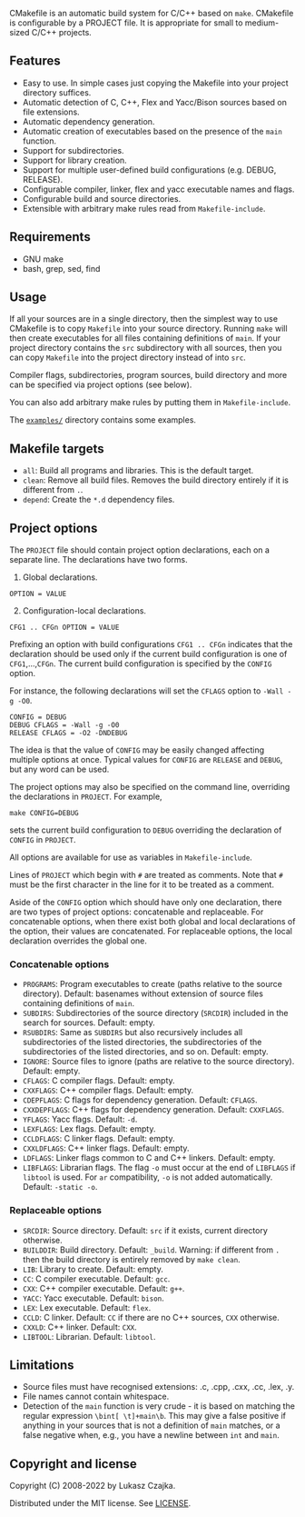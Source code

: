 CMakefile is an automatic build system for C/C++ based on
`make`. CMakefile is configurable by a PROJECT file. It is appropriate
for small to medium-sized C/C++ projects.

Features
--------
* Easy to use. In simple cases just copying the Makefile into your project directory suffices.
* Automatic detection of C, C++, Flex and Yacc/Bison sources based on
  file extensions.
* Automatic dependency generation.
* Automatic creation of executables based on the presence of the
  `main` function.
* Support for subdirectories.
* Support for library creation.
* Support for multiple user-defined build configurations (e.g. DEBUG,
  RELEASE).
* Configurable compiler, linker, flex and yacc executable names and
  flags.
* Configurable build and source directories.
* Extensible with arbitrary make rules read from `Makefile-include`.

Requirements
------------
* GNU make
* bash, grep, sed, find

Usage
-----

If all your sources are in a single directory, then the simplest way
to use CMakefile is to copy `Makefile` into your source
directory. Running `make` will then create executables for all files
containing definitions of `main`. If your project directory contains
the `src` subdirectory with all sources, then you can copy `Makefile`
into the project directory instead of into `src`.

Compiler flags, subdirectories, program sources, build directory and
more can be specified via project options (see below).

You can also add arbitrary make rules by putting them in
`Makefile-include`.

The [`examples/`](examples/) directory contains some examples.

Makefile targets
----------------
* `all`: Build all programs and libraries. This is the default target.
* `clean`: Remove all build files. Removes the build directory
  entirely if it is different from `.`.
* `depend`: Create the `*.d` dependency files.

Project options
---------------

The `PROJECT` file should contain project option declarations, each on
a separate line. The declarations have two forms.

1. Global declarations.
```
OPTION = VALUE
```
2. Configuration-local declarations.
```
CFG1 .. CFGn OPTION = VALUE
```

Prefixing an option with build configurations `CFG1 .. CFGn` indicates
that the declaration should be used only if the current build
configuration is one of `CFG1`,...,`CFGn`. The current build
configuration is specified by the `CONFIG` option.

For instance, the following declarations will set the `CFLAGS` option
to `-Wall -g -O0`.

```
CONFIG = DEBUG
DEBUG CFLAGS = -Wall -g -O0
RELEASE CFLAGS = -O2 -DNDEBUG
```

The idea is that the value of `CONFIG` may be easily changed affecting
multiple options at once. Typical values for `CONFIG` are `RELEASE`
and `DEBUG`, but any word can be used.

The project options may also be specified on the command line,
overriding the declarations in `PROJECT`. For example,
```
make CONFIG=DEBUG
```
sets the current build configuration to `DEBUG` overriding the
declaration of `CONFIG` in `PROJECT`.

All options are available for use as variables in `Makefile-include`.

Lines of `PROJECT` which begin with `#` are treated as comments. Note
that `#` must be the first character in the line for it to be treated
as a comment.

Aside of the `CONFIG` option which should have only one declaration,
there are two types of project options: concatenable and
replaceable. For concatenable options, when there exist both global
and local declarations of the option, their values are
concatenated. For replaceable options, the local declaration overrides
the global one.

### Concatenable options
* `PROGRAMS`: Program executables to create (paths relative to the
  source directory). Default: basenames without extension of source
  files containing definitions of `main`.
* `SUBDIRS`: Subdirectories of the source directory (`SRCDIR`)
  included in the search for sources. Default: empty.
* `RSUBDIRS`: Same as `SUBDIRS` but also recursively includes all
  subdirectories of the listed directories, the subdirectories of the
  subdirectories of the listed directories, and so on. Default: empty.
* `IGNORE`: Source files to ignore (paths are relative to the source
  directory). Default: empty.
* `CFLAGS`: C compiler flags. Default: empty.
* `CXXFLAGS`: C++ compiler flags. Default: empty.
* `CDEPFLAGS`: C flags for dependency generation. Default: `CFLAGS`.
* `CXXDEPFLAGS`: C++ flags for dependency generation. Default:
  `CXXFLAGS`.
* `YFLAGS`: Yacc flags. Default: `-d`.
* `LEXFLAGS`: Lex flags. Default: empty.
* `CCLDFLAGS`: C linker flags. Default: empty.
* `CXXLDFLAGS`: C++ linker flags. Default: empty.
* `LDFLAGS`: Linker flags common to C and C++ linkers. Default: empty.
* `LIBFLAGS`: Librarian flags. The flag `-o` must occur at the end of
  `LIBFLAGS` if `libtool` is used. For `ar` compatibility, `-o` is not
  added automatically. Default: `-static -o`.

### Replaceable options
* `SRCDIR`: Source directory. Default: `src` if it exists, current
  directory otherwise.
* `BUILDDIR`: Build directory. Default: `_build`. Warning: if
  different from `.` then the build directory is entirely removed by
  `make clean`.
* `LIB`: Library to create. Default: empty.
* `CC`: C compiler executable. Default: `gcc`.
* `CXX`: C++ compiler executable. Default: `g++`.
* `YACC`: Yacc executable. Default: `bison`.
* `LEX`: Lex executable. Default: `flex`.
* `CCLD`: C linker. Default: `CC` if there are no C++ sources, `CXX`
  otherwise.
* `CXXLD`: C++ linker. Default: `CXX`.
* `LIBTOOL`: Librarian. Default: `libtool`.

Limitations
-----------
* Source files must have recognised extensions: .c, .cpp, .cxx, .cc,
  .lex, .y.
* File names cannot contain whitespace.
* Detection of the `main` function is very crude - it is based on
  matching the regular expression `\bint[ \t]+main\b`. This may give a
  false positive if anything in your sources that is not a definition
  of `main` matches, or a false negative when, e.g., you have a
  newline between `int` and `main`.

Copyright and license
---------------------

Copyright (C) 2008-2022 by Lukasz Czajka.

Distributed under the MIT license. See [LICENSE](LICENSE).
